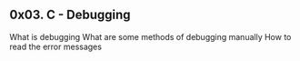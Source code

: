 ## 0x03. C - Debugging
What is debugging
What are some methods of debugging manually
How to read the error messages
